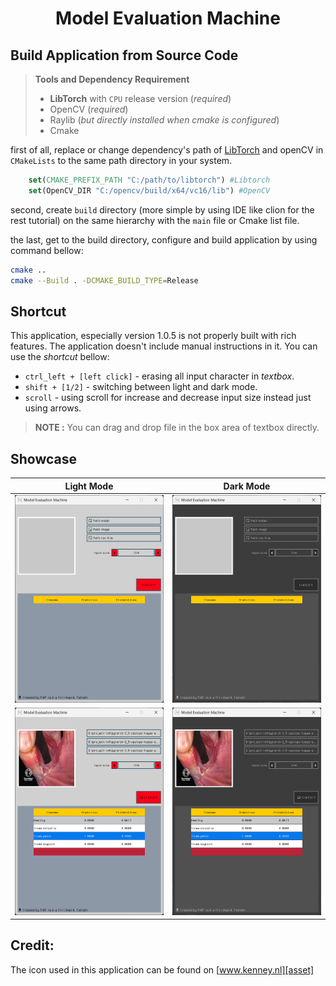 <div align="center"> 
    <h1>Model Evaluation Machine</h1>
</div>

## Build Application from Source Code

> **Tools and Dependency Requirement**
> 
> - **LibTorch** with `CPU` release version (_required_)
> - OpenCV (_required_)
> - Raylib (*but directly installed when cmake is configured*)
> - Cmake

first of all, replace or change dependency's path of [LibTorch][pytorch] and openCV in `CMakeLists` to the same path directory in your system.
```cmake
    set(CMAKE_PREFIX_PATH "C:/path/to/libtorch") #Libtorch
    set(OpenCV_DIR "C:/opencv/build/x64/vc16/lib") #OpenCV
```
second, create `build` directory (more simple by using IDE like clion for the rest tutorial) on the same hierarchy with the `main` file or Cmake list file.

the last, get to the build directory, configure and build application by using command bellow:

```bash
cmake ..
cmake --Build . -DCMAKE_BUILD_TYPE=Release
```

[pytorch]: https://pytorch.org/get-started/locally/



## Shortcut 

This application, especially version 1.0.5 is not properly built with rich features. 
The application doesn't include manual instructions in it. You can use the *shortcut* bellow:
- `ctrl_left + [left click]` - erasing all input character in *textbox*.
- `shift + [1/2]` - switching between light and dark mode.
- `scroll` - using scroll for increase and decrease input size instead just using arrows.

> **NOTE :**
> You can drag and drop file in the box area of textbox directly.




## Showcase 
|               Light Mode                |                Dark Mode                |
|:---------------------------------------:|:---------------------------------------:|
|     ![image1](image/ligh-mode.png)      |     ![image2](image/dark-mode.png)      |
|  ![image3](image/classification-2.png)  |  ![image4](image/classification-1.png)  |


## Credit:

The icon used in this application can be found on [www.kenney.nl][asset]

[asset]: https://www.kenney.nl/assets